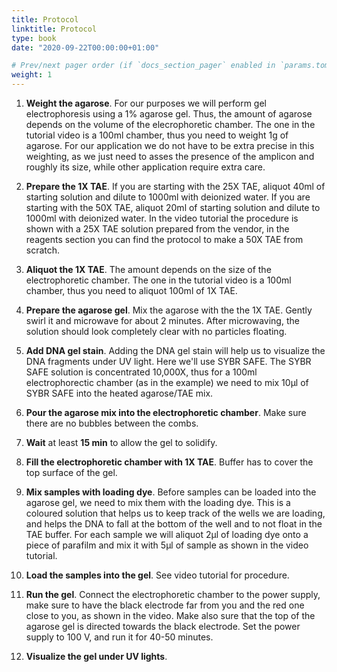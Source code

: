 ```yaml
---
title: Protocol
linktitle: Protocol
type: book
date: "2020-09-22T00:00:00+01:00"

# Prev/next pager order (if `docs_section_pager` enabled in `params.toml`)
weight: 1
---
```




1. **Weight the agarose**. For our purposes we will perform gel electrophoresis using a 1% agarose gel. Thus, the amount of agarose depends on the volume of the elecrophoretic chamber. The one in the tutorial video is a 100ml chamber, thus you need to weight 1g of agarose. For our application we do not have to be extra precise in this weighting, as we just need to asses the presence of the amplicon and roughly its size, while other application require extra care.

2. **Prepare the 1X TAE**. If you are starting with the 25X TAE, aliquot 40ml of starting solution and dilute to 1000ml with deionized water. If you are starting with the 50X TAE, aliquot 20ml of starting solution and dilute to 1000ml with deionized water. In the video tutorial the procedure is shown with a 25X TAE solution prepared from the vendor, in the reagents section you can find the protocol to make a 50X TAE from scratch.

3. **Aliquot the 1X TAE**. The amount depends on the size of the electrophoretic chamber. The one in the tutorial video is a 100ml chamber, thus you need to aliquot 100ml of 1X TAE.

4. **Prepare the agarose gel**. Mix the agarose with the the 1X TAE. Gently swirl it and microwave for about 2 minutes. After microwaving, the solution should look completely clear with no particles floating. 

5. **Add DNA gel stain**. Adding the DNA gel stain will help us to visualize the DNA fragments under UV light. Here we'll use SYBR SAFE. The SYBR SAFE solution is concentrated 10,000X, thus for a 100ml electrophorectic chamber (as in the example) we need to mix 10µl of SYBR SAFE into the heated agarose/TAE mix.

6. **Pour the agarose mix into the electrophoretic chamber**. Make sure there are no bubbles between the combs.

7. **Wait** at least **15 min** to allow the gel to solidify.

8. **Fill the electrophoretic chamber with 1X TAE**. Buffer has to cover the top surface of the gel.

9. **Mix samples with loading dye**. Before samples can be loaded into the agarose gel, we need to mix them with the loading dye. This is a coloured solution that helps us to keep track of the wells we are loading, and helps the DNA to fall at the bottom of the well and to not float in the TAE buffer. For each sample we will aliquot 2µl of loading dye onto a piece of parafilm and mix it with 5µl of sample as shown in the video tutorial.

10. **Load the samples into the gel**. See video tutorial for procedure.

11. **Run the gel**. Connect the electrophoretic chamber to the power supply, make sure to have the black electrode far from you and the red one close to you, as shown in the video. Make also sure that the top of the agarose gel is directed towards the black electrode. Set the power supply to 100 V, and run it for 40-50 minutes.

12. **Visualize the gel under UV lights**.

    